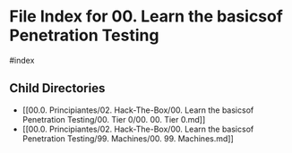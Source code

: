 # File Index for 00. Learn the basicsof Penetration Testing
#index

## Child Directories

- [[00.0. Principiantes/02. Hack-The-Box/00. Learn the basicsof Penetration Testing/00. Tier 0/00. 00. Tier 0.md]]
- [[00.0. Principiantes/02. Hack-The-Box/00. Learn the basicsof Penetration Testing/99. Machines/00. 99. Machines.md]]

